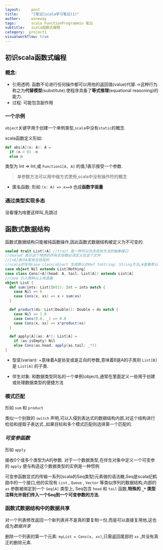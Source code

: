 ```yaml
---
layout:     post
title:      "[笔记]scala学习笔记(1)"
author:     wineway
tags: 		scala FunctionProgrammin 笔记
subtitle:   scala函数式编程
category:  project1
visualworkflow: true
---
```

## 初识scala函数式编程

### 概念:
- 引用透明: 函数不论进行任何操作都可以用他的返回值(value)代替.->这种行为称之为**代替模型**(substitute).使程序具备了**等式推理**(equational reasoning)的能力.
- 过程: 可能包含副作用

### 一个示例

`object`关键字用于创建一个单例类型,`scala`中没有`static`的概念.

scala函数定义形如:

```scala
def abs[A](n: A): A =
  if (n < 0) -n
  else n
```
类型为 Int => Int,或 `Function1[A, A]` 的值,1表示接受一个参数.

>单参数方法可以用中缀方式使用,scala中没有操作符的概念

- 匿名函数: 形如 `(x: A) => x==9` 也成**函数字面量**

### 通过类型实现多态

没看懂为啥要这样叫,先跳过

## 函数式数据结构

函数式数据结构只能被纯函数操作,因此函数式数据结构被定义为不可变的.
```scala
sealed trait List[+A] //trait 是一种可以包含具体方法的抽象接口
//sealed 表示这个特质的所有实现都必须定义在这个文件
//[+A]表示A是发生协变的
//scala对任何case class/object 生成默认的def toString: String方法,#查看默认的toString实现
case object Nil extends List[Nothing]
case class Cons[+A](head: A, tail: List[A]) extends List[A]
//case 引入两种以上构造器
object List {
  def sum(ints: List[Int]): Int = ints match {
    case Nil => 0
    case Cons(x, xs) => x + sum(xs)
  }

  def product(ds: List[Double]): Double = ds match {
    case Nil => 1.0
    case Cons(0.0, _) => 0.0
    case Cons(x, xs) => x*product(xs)
  }

  def apply[A](as: A*): List[A] =
    if (as.isEmpty) Nil
    else Cons(as.head, apply(as.tail: _*))
}
```
- 型变(varian): +意味着A是协变或是正向的参数,意味着B是A的子类则 `List[B]` 是 `List[A]` 的子类.

- 伴生对象: 和数据类型同名的一个单例(object),通常在里面定义一些用于创建或处理数据类型的便捷方法

### 模式匹配

形如 `sum` 和 `product`

类似一个别致的 `switch` 声明,可以入侵到表达式的数据结构内部,对这个结构进行检验和提取子表达式.,如果目标和多个模式匹配则选择第一个匹配的.

### ***可变参函数***

形如 `apply`

接收0个或多个类型为A的参数.
对于一个数据类型,在伴生对象中定义一个可变参的 `apply` 便与构造这个数据类型的实例是一种惯例

可变参函数显式的传输一系列(scala的Seq类型)元素做的语法糖,Seq是scala纪鹤路中的一个接口,他的实现有 `List` , `Queue` , `Vector` 等类似序列的数据结构,内部的 `as` 参数被绑定到一个 `Seq[A]` 类型上, Seq包含 `head` 和 `tail` 函数,**特殊的 `_*` 类型注释允许我们传入一个Seq到一个可变参数的方法.**

### 函数式数据结构中的数据共享

对一个列表修改返回一个新列表并不是真的要复制一份,而是可以直接复用他,这也成为*数据共享*

删除一个列表的第一个元素: `myList = Cons(x, xs)`,只需返回尾部的 `xs` ,并没有真正的删除元素.
